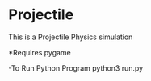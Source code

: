 # Projectile
This is a Projectile Physics simulation

*Requires
pygame

-To Run Python Program
python3 run.py

